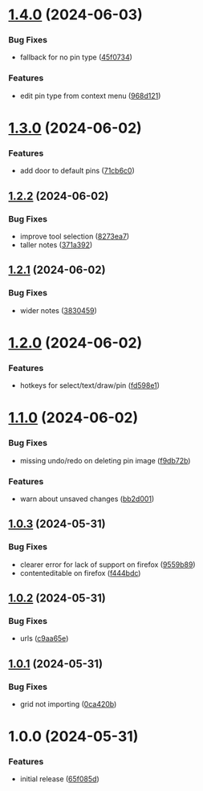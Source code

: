 # [1.4.0](https://github.com/seleb/maproidvania/compare/v1.3.0...v1.4.0) (2024-06-03)


### Bug Fixes

* fallback for no pin type ([45f0734](https://github.com/seleb/maproidvania/commit/45f0734b46adae8714aefb822a76a28ff86d6332))


### Features

* edit pin type from context menu ([968d121](https://github.com/seleb/maproidvania/commit/968d1213ccf49c81533ed2680e11a9af1f80d290))

# [1.3.0](https://github.com/seleb/maproidvania/compare/v1.2.2...v1.3.0) (2024-06-02)


### Features

* add door to default pins ([71cb6c0](https://github.com/seleb/maproidvania/commit/71cb6c0fc40916f69d86d03374e39bf09b36278a))

## [1.2.2](https://github.com/seleb/maproidvania/compare/v1.2.1...v1.2.2) (2024-06-02)


### Bug Fixes

* improve tool selection ([8273ea7](https://github.com/seleb/maproidvania/commit/8273ea79602dc5139f369958a30c1b9b287af3b5))
* taller notes ([371a392](https://github.com/seleb/maproidvania/commit/371a39210ea2ca15c179ed6aa8987f0719a2049c))

## [1.2.1](https://github.com/seleb/maproidvania/compare/v1.2.0...v1.2.1) (2024-06-02)


### Bug Fixes

* wider notes ([3830459](https://github.com/seleb/maproidvania/commit/38304598677362f990d1e483a3ac8c220cd328bd))

# [1.2.0](https://github.com/seleb/maproidvania/compare/v1.1.0...v1.2.0) (2024-06-02)


### Features

* hotkeys for select/text/draw/pin ([fd598e1](https://github.com/seleb/maproidvania/commit/fd598e16ef9477381b7513ecf76c115ab4ab8543))

# [1.1.0](https://github.com/seleb/maproidvania/compare/v1.0.3...v1.1.0) (2024-06-02)


### Bug Fixes

* missing undo/redo on deleting pin image ([f9db72b](https://github.com/seleb/maproidvania/commit/f9db72b4f1ea2f7af321d4d1ef5017e7c7654cb3))


### Features

* warn about unsaved changes ([bb2d001](https://github.com/seleb/maproidvania/commit/bb2d00196ef9235b836952ff3455a75b3c188fed))

## [1.0.3](https://github.com/seleb/maproidvania/compare/v1.0.2...v1.0.3) (2024-05-31)


### Bug Fixes

* clearer error for lack of support on firefox ([9559b89](https://github.com/seleb/maproidvania/commit/9559b89a439e74999c9b02e1f86e173c19f57a9f))
* contenteditable on firefox ([f444bdc](https://github.com/seleb/maproidvania/commit/f444bdce7d330499e670553f966611161a16978e))

## [1.0.2](https://github.com/seleb/maproidvania/compare/v1.0.1...v1.0.2) (2024-05-31)


### Bug Fixes

* urls ([c9aa65e](https://github.com/seleb/maproidvania/commit/c9aa65e08b657ab6d011cd52828e827f4c848c6f))

## [1.0.1](https://github.com/seleb/maproidvania/compare/v1.0.0...v1.0.1) (2024-05-31)


### Bug Fixes

* grid not importing ([0ca420b](https://github.com/seleb/maproidvania/commit/0ca420b726439876f5938db69a18dcaff5b5f51f))

# 1.0.0 (2024-05-31)


### Features

* initial release ([65f085d](https://github.com/seleb/maproidvania/commit/65f085d5993bddda6dd4c6f4afe97ef60905d290))
